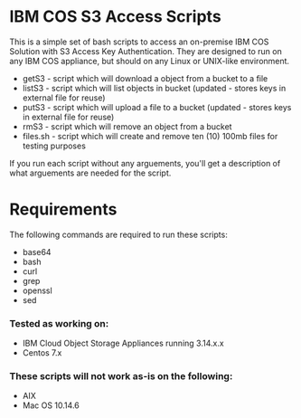 # IBM COS S3 Access Scripts
This is a simple set of bash scripts to access an on-premise IBM COS Solution with S3 Access Key Authentication.  They are designed to run on any IBM COS appliance, but should on any Linux or UNIX-like environment.

* getS3 - script which will download a object from a bucket to a file
* listS3 - script which will list objects in bucket (updated - stores keys in external file for reuse)
* putS3 - script which will upload a file to a bucket (updated - stores keys in external file for reuse)
* rmS3 - script which will remove an object from a bucket
* files.sh - script which will create and remove ten (10) 100mb files for testing purposes

If you run each script without any arguements, you'll get a description of what arguements are needed for the script.

# Requirements

The following commands are required to run these scripts:

* base64
* bash
* curl
* grep
* openssl
* sed

### Tested as working on:

* IBM Cloud Object Storage Appliances running 3.14.x.x
* Centos 7.x

### These scripts will not work as-is on the following:

* AIX
* Mac OS 10.14.6
